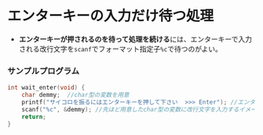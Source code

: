 # エンターキーの入力だけ待つ処理
- **エンターキーが押されるのを待って処理を続ける**には、エンターキーで入力される改行文字を`scanf`でフォーマット指定子`%c`で待つのがよい。
  
### サンプルプログラム

```c
int wait_enter(void) {
	char demmy;  //char型の変数を用意
	printf("サイコロを振るにはエンターキーを押して下さい  >>> Enter"); //エンターキー入力待ちをユーザに伝える出力
	scanf("%c", &demmy); //先ほど用意したchar型の変数に改行文字を入力するイメージ。なのでフォーマット指定子は`%c`を使う
	return;
}
